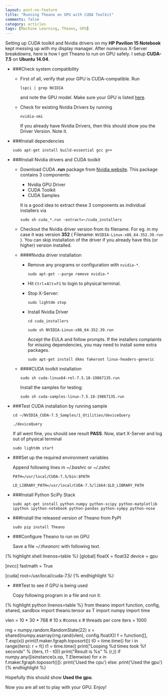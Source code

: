 ```yaml
---
layout: post-no-feature
title: "Running Theano on GPU with CUDA Toolkit"
comments: false
category: articles
tags: [Machine Learning, Theano, GPU]
---
```


Setting up CUDA toolkit and Nvidia drivers on my **HP Pavilion 15 Notebook** kept messing up with my display manager. After numerous X-Server breakdowns, here is how I got Theano to run on GPU safely. I setup **CUDA-7.5** on **Ubuntu 14.04**.

* ###Check system compatibility

	* First of all, verify that your GPU is CUDA-compatible. Run 
		
		```
		lspci | grep NVIDIA
		```

		and note the GPU model. Make sure your GPU is listed [here](https://developer.nvidia.com/cuda-gpus).
	
	* Check for existing Nvidia Drivers by running     	
		
		```
		nvidia-smi
		``` 
		
		If you already have Nvidia Drivers, then this should show you the Driver Version. Note it. 

* ###Install dependencies

	```
	sudo apt-get install build-essential gcc g++
	```

* ###Install Nvidia drivers and CUDA toolkit

	* Download CUDA **.run** package from [Nvidia website](https://developer.nvidia.com/cuda-downloads). This package contains 3 components:
		* Nvidia GPU Driver
		* CUDA Toolkit
		* CUDA Samples
	
		It is a good idea to extract these 3 components as individual installers via
	
		```
		sudo sh cuda_*.run -extract=~/cuda_installers
		```
	
	* Checkout the Nvidia driver version from its filename. For eg. in my case it was version **352** ( Filename: `NVIDIA-Linux-x86_64-352.39.run` ). You can skip installation of the driver if you already have this (or higher) version installed.
	
	* ####Nvidia driver installation
		* Remove any programs or configuration with `nvidia-*`.
		
			```
			sudo apt-get --purge remove nvidia-*
			```

		* Hit `Ctrl`+`Alt`+`F1` to login to physical terminal.
	
		* Stop X-Server:
			
			```
			sudo lightdm stop
			```

		* Install Nvidia Driver

			```
			cd cuda_installers
			```

			```
			sudo sh NVIDIA-Linux-x86_64-352.39.run
			``` 

			Accept the EULA and follow prompts. If the installers complaints for missing dependencies, you may need to install some extra packages.

			```
			sudo apt-get install dkms fakeroot linux-headers-generic
			``` 

	* ####CUDA toolkit installation
	
		```
		sudo sh cuda-linux64-rel-7.5.18-19867135.run
		```
	
		Install the samples for testing:
	
		```
		sudo sh cuda-samples-linux-7.5.18-19867135.run 
		```

* ###Test CUDA installation by running sample
	
	```
	cd ~/NVIDIA_CUDA-7.5_Samples/1_Utilities/deviceQuery
	```

	```
	./deviceQuery
	```

	If all went fine, you should see result **PASS**. Now, start X-Server and log out of physical terminal
	
	```
	sudo lightdm start
	```

* ###Set up the required environment variables
	
	Append following lines in *~/.bashrc* or *~/.zshrc*
	
	```
	PATH=/usr/local/CUDA-7.5/bin:$PATH
	```

	```
	LD_LIBRARY_PATH=/usr/local/CUDA-7.5/lib64:$LD_LIBRARY_PATH
	```

* ###Install Python SciPy Stack
	
	```
	sudo apt-get install python-numpy python-scipy python-matplotlib ipython ipython-notebook python-pandas python-sympy python-nose
	```

* ###Install the released version of Theano from PyPI
	
	```
	sudo pip install Theano
	```

* ###Configure Theano to run on GPU
	
	Save a file *~/.theanorc* with following text.

{% highlight shell linenos=table %}
[global]
floatX = float32
device = gpu

[nvcc]
fastmath = True

[cuda]
root=/usr/local/cuda-7.5/
{% endhighlight %}

* ###Test to see if GPU is being used
	
	Copy following program in a file and run it.

{% highlight python linenos=table %}
from theano import function, config, shared, sandbox
import theano.tensor as T
import numpy
import time

vlen = 10 * 30 * 768  # 10 x #cores x # threads per core
iters = 1000

rng = numpy.random.RandomState(22)
x = shared(numpy.asarray(rng.rand(vlen), config.floatX))
f = function([], T.exp(x))
print(f.maker.fgraph.toposort())
t0 = time.time()
for i in range(iters):
	r = f()
t1 = time.time()
print("Looping %d times took %f seconds" % (iters, t1 - t0))
print("Result is %s" % (r,))
if numpy.any([isinstance(x.op, T.Elemwise) 
for x in f.maker.fgraph.toposort()]):
	print('Used the cpu')
else:
	print('Used the gpu')
{% endhighlight %}

Hopefully this should show **Used the gpu**. 

Now you are all set to play with your GPU. Enjoy!
